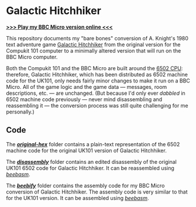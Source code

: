 # Galactic Hitchhiker

[**>>> Play my BBC Micro version online <<<**](http://bbcmicro.co.uk//jsbeeb/play.php?autoboot&disc=https://raw.githubusercontent.com/ahope1/Galactic-Hitchhiker/main/beebify/gh.ssd)

This repository documents my "bare bones" conversion of A. Knight's 1980 text adventure game [Galactic Hitchhiker](https://bluerenga.blog/2021/11/04/galactic-hitchhiker-1980/) from the original version for the Compukit 101 computer to a minimally altered version that will run on the BBC Micro computer. 

Both the Compukit 101 and the BBC Micro are built around the [6502 CPU](https://en.wikipedia.org/wiki/MOS_Technology_6502): therefore, Galactic Hitchhiker, which has been distributed as 6502 machine code for the UK101, only needs fairly minor changes to make it run on a BBC Micro. All of the game logic and the game data — messages, room descriptions, etc. — are unchanged.  (But because I'd only ever *dabbled* in 6502 machine code previously — never mind disassembling and reassembling it — the conversion process was still quite challenging for me personally.)

## Code

The [***original-hex***](https://github.com/ahope1/Galactic-Hitchhiker/tree/main/original-hex) folder contains a plain-text representation of the 6502 machine code for the original UK101 version of Galactic Hitchhiker.

The [***disassembly***](https://github.com/ahope1/Galactic-Hitchhiker/tree/main/disassembly) folder contains an edited disassembly of the original UK101 6502 code for Galactic Hitchhiker. It can be reassembled using [*beebasm*](https://github.com/stardot/beebasm).

The [***beebify***](https://github.com/ahope1/Galactic-Hitchhiker/tree/main/beebify) folder contains the assembly code for my BBC Micro conversion of Galactic Hitchhiker. The assembly code is very similar to that for the UK101 version. It can be assembled using [*beebasm*](https://github.com/stardot/beebasm).
